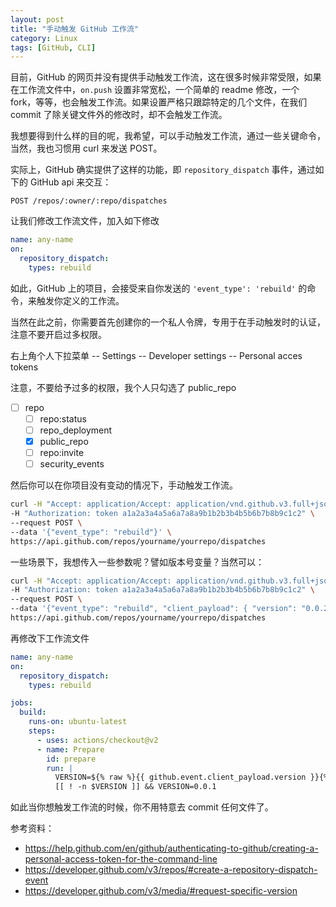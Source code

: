 ```yaml
---
layout: post
title: "手动触发 GitHub 工作流"
category: Linux
tags: [GitHub, CLI]
---
```


目前，GitHub 的网页并没有提供手动触发工作流，这在很多时候非常受限，如果在工作流文件中，`on.push` 设置非常宽松，一个简单的 readme 修改，一个 fork，等等，也会触发工作流。如果设置严格只跟踪特定的几个文件，在我们 commit 了除关键文件外的修改时，却不会触发工作流。

我想要得到什么样的目的呢，我希望，可以手动触发工作流，通过一些关键命令，当然，我也习惯用 curl 来发送 POST。

实际上，GitHub 确实提供了这样的功能，即 `repository_dispatch` 事件，通过如下的 GitHub api 来交互：

    POST /repos/:owner/:repo/dispatches

让我们修改工作流文件，加入如下修改

<!-- more -->

```yaml
name: any-name
on:
  repository_dispatch:
    types: rebuild
```

如此，GitHub 上的项目，会接受来自你发送的 `'event_type': 'rebuild'` 的命令，来触发你定义的工作流。

当然在此之前，你需要首先创建你的一个私人令牌，专用于在手动触发时的认证，注意不要开启过多权限。

右上角个人下拉菜单 -- Settings -- Developer settings -- Personal acces tokens

注意，不要给予过多的权限，我个人只勾选了 public_repo


- [ ]  repo
    - [ ]  repo:status
    - [ ]  repo_deployment
    - [x]  public_repo
    - [ ]  repo:invite
    - [ ]  security_events

然后你可以在你项目没有变动的情况下，手动触发工作流。

```bash
curl -H "Accept: application/Accept: application/vnd.github.v3.full+json" \
-H "Authorization: token a1a2a3a4a5a6a7a8a9b1b2b3b4b5b6b7b8b9c1c2" \
--request POST \
--data '{"event_type": "rebuild"}' \
https://api.github.com/repos/yourname/yourrepo/dispatches
```

一些场景下，我想传入一些参数呢？譬如版本号变量？当然可以：

```bash
curl -H "Accept: application/Accept: application/vnd.github.v3.full+json" \
-H "Authorization: token a1a2a3a4a5a6a7a8a9b1b2b3b4b5b6b7b8b9c1c2" \
--request POST \
--data '{"event_type": "rebuild", "client_payload": { "version": "0.0.2"}}' \
https://api.github.com/repos/yourname/yourrepo/dispatches
```

再修改下工作流文件

```yaml
name: any-name
on:
  repository_dispatch:
    types: rebuild

jobs:
  build:
    runs-on: ubuntu-latest
    steps:
      - uses: actions/checkout@v2
      - name: Prepare
        id: prepare
        run: |
          VERSION=${% raw %}{{ github.event.client_payload.version }}{% endraw %}
          [[ ! -n $VERSION ]] && VERSION=0.0.1
```

如此当你想触发工作流的时候，你不用特意去 commit 任何文件了。

参考资料：

- <https://help.github.com/en/github/authenticating-to-github/creating-a-personal-access-token-for-the-command-line>
- <https://developer.github.com/v3/repos/#create-a-repository-dispatch-event>
- <https://developer.github.com/v3/media/#request-specific-version>
